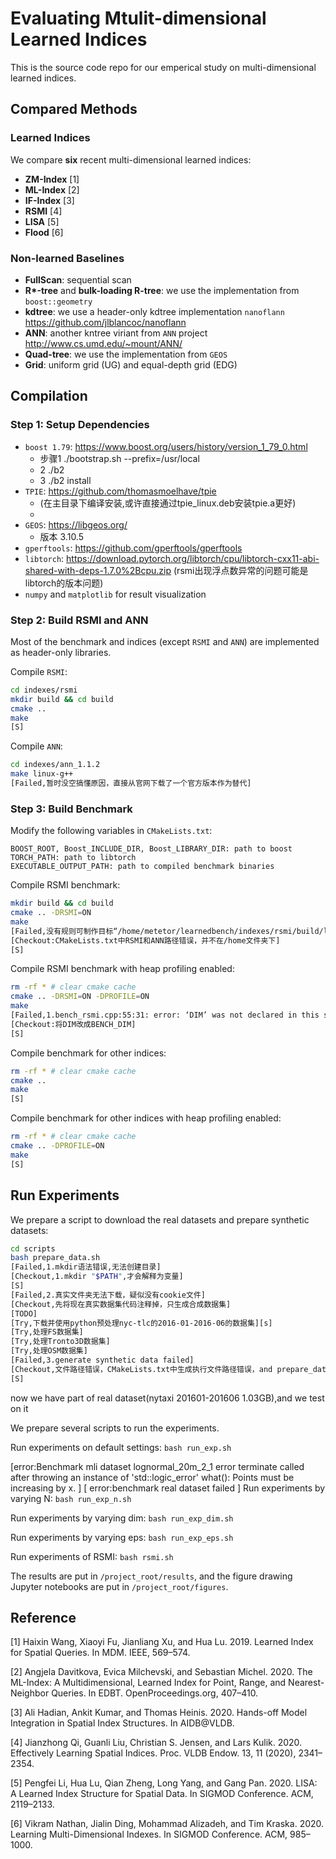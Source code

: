 # Evaluating Mtulit-dimensional Learned Indices
This is the source code repo for our emperical study on multi-dimensional learned indices.


## Compared Methods
### Learned Indices
We compare **six** recent multi-dimensional learned indices:
- **ZM-Index** [1]
- **ML-Index** [2]
- **IF-Index** [3]
- **RSMI** [4]
- **LISA** [5]
- **Flood** [6]

### Non-learned Baselines
- **FullScan**: sequential scan
- **R\*-tree** and **bulk-loading R-tree**: we use the implementation from `boost::geometry`
- **kdtree**: we use a header-only kdtree implementation `nanoflann`  https://github.com/jlblancoc/nanoflann
- **ANN**: another kntree viriant from `ANN` project http://www.cs.umd.edu/~mount/ANN/
- **Quad-tree**: we use the implementation from `GEOS`
- **Grid**: uniform grid (UG) and equal-depth grid (EDG)

## Compilation
### Step 1: Setup Dependencies
- `boost 1.79`: https://www.boost.org/users/history/version_1_79_0.html
  - 步骤1 ./bootstrap.sh --prefix=/usr/local
  - 2 ./b2
  - 3 ./b2 install
- `TPIE`: https://github.com/thomasmoelhave/tpie
  - (在主目录下编译安装,或许直接通过tpie_linux.deb安装tpie.a更好)
  -
- `GEOS`: https://libgeos.org/
  - 版本 3.10.5
- `gperftools`: https://github.com/gperftools/gperftools
- `libtorch`: https://download.pytorch.org/libtorch/cpu/libtorch-cxx11-abi-shared-with-deps-1.7.0%2Bcpu.zip (rsmi出现浮点数异常的问题可能是libtorch的版本问题)
- `numpy` and `matplotlib` for result visualization

### Step 2: Build RSMI and ANN
Most of the benchmark and indices (except `RSMI` and `ANN`) are implemented as header-only libraries.

Compile `RSMI`:
```sh
cd indexes/rsmi
mkdir build && cd build
cmake ..
make
[S]
```

Compile `ANN`:
```sh
cd indexes/ann_1.1.2
make linux-g++
[Failed,暂时没空搞懂原因，直接从官网下载了一个官方版本作为替代]
```

### Step 3: Build Benchmark
Modify the following variables in `CMakeLists.txt`:
```
BOOST_ROOT, Boost_INCLUDE_DIR, Boost_LIBRARY_DIR: path to boost
TORCH_PATH: path to libtorch
EXECUTABLE_OUTPUT_PATH: path to compiled benchmark binaries
```

Compile RSMI benchmark:
```sh
mkdir build && cd build
cmake .. -DRSMI=ON
make
[Failed,没有规则可制作目标“/home/metetor/learnedbench/indexes/rsmi/build/librsmi.a,由“/home/metetor/learnedbench/build/bin/bench_rsmi” 需求]
[Checkout:CMakeLists.txt中RSMI和ANN路径错误，并不在/home文件夹下]
[S]
```

Compile RSMI benchmark with heap profiling enabled:
```sh
rm -rf * # clear cmake cache
cmake .. -DRSMI=ON -DPROFILE=ON
make
[Failed,1.bench_rsmi.cpp:55:31: error: ‘DIM’ was not declared in this scope]
[Checkout:将DIM改成BENCH_DIM]
[S]
```

Compile benchmark for other indices:
```sh
rm -rf * # clear cmake cache
cmake ..
make
[S]
```

Compile benchmark for other indices with heap profiling enabled:
```sh
rm -rf * # clear cmake cache
cmake .. -DPROFILE=ON
make
[S]
```

## Run Experiments
We prepare a script to download the real datasets and prepare synthetic datasets:
```sh
cd scripts
bash prepare_data.sh
[Failed,1.mkdir语法错误,无法创建目录]
[Checkout,1.mkdir "$PATH",才会解释为变量]
[S]
[Failed,2.真实文件夹无法下载，疑似没有cookie文件]
[Checkout,先将现在真实数据集代码注释掉，只生成合成数据集]
[TODO]
[Try,下载并使用python预处理nyc-tlc的2016-01-2016-06的数据集][s]
[Try,处理FS数据集]
[Try,处理Tronto3D数据集]
[Try,处理OSM数据集]
[Failed,3.generate synthetic data failed]
[Checkout,文件路径错误，CMakeLists.txt中生成执行文件路径错误，and prepare_data.sh中的BENCH_BIN路径错误]
[S]
```

now we have part of real dataset(nytaxi 201601-201606 1.03GB),and we test on it

We prepare several scripts to run the experiments.

Run experiments on default settings: `bash run_exp.sh`

[error:Benchmark mli dataset lognormal_20m_2_1 error
terminate called after throwing an instance of 'std::logic_error'
  what():  Points must be increasing by x.
]
[
    error:benchmark real dataset failed
]
Run experiments by varying N: `bash run_exp_n.sh`

Run experiments by varying dim: `bash run_exp_dim.sh`

Run experiments by varying eps: `bash run_exp_eps.sh`

Run experiments of RSMI: `bash rsmi.sh`

The results are put in `/project_root/results`, and the figure drawing Jupyter notebooks are put in `/project_root/figures`.

## Reference
[1] Haixin Wang, Xiaoyi Fu, Jianliang Xu, and Hua Lu. 2019. Learned Index for Spatial Queries. In MDM. IEEE, 569–574.

[2] Angjela Davitkova, Evica Milchevski, and Sebastian Michel. 2020. The ML-Index: A Multidimensional, Learned Index for Point, Range, and Nearest-Neighbor Queries. In EDBT. OpenProceedings.org, 407–410.

[3] Ali Hadian, Ankit Kumar, and Thomas Heinis. 2020. Hands-off Model Integration in Spatial Index Structures. In AIDB@VLDB.

[4] Jianzhong Qi, Guanli Liu, Christian S. Jensen, and Lars Kulik. 2020. Effectively Learning Spatial Indices. Proc. VLDB Endow. 13, 11 (2020), 2341–2354.

[5] Pengfei Li, Hua Lu, Qian Zheng, Long Yang, and Gang Pan. 2020. LISA: A Learned Index Structure for Spatial Data. In SIGMOD Conference. ACM, 2119–2133.

[6] Vikram Nathan, Jialin Ding, Mohammad Alizadeh, and Tim Kraska. 2020. Learning Multi-Dimensional Indexes. In SIGMOD Conference. ACM, 985–1000.

